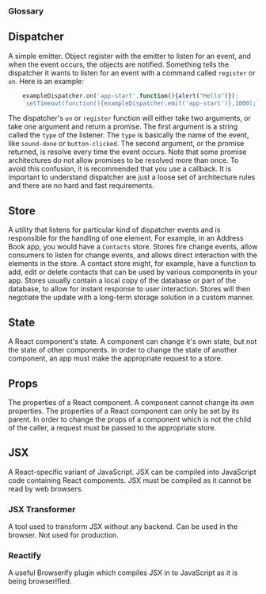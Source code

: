 ### Glossary

## Dispatcher
A simple emitter. Object register with the emitter to listen for an event, and when the event occurs, the objects are notified.
Something tells the dispatcher it wants to listen for an event with a command called `register` or `on`. 
Here is an example:
```javascript
    exampleDispatcher.on('app-start',function(){alert("Hello")});
    `setTimeout(function(){exampleDispatcher.emit('app-start')},1000);` // hello
```
The dispatcher's `on` or `register` function will either take two arguments, or take one argument and return a promise. The first argument is a string called the `type` of the listener. The `type` is basically the name of the event, like `sound-done` or `button-clicked`. The second argument, or the promise returned, is resolve every time the event occurs.
Note that some promise architectures do not allow promises to be resolved more than once. To avoid this confusion, it is recommended that you use a callback.
It is important to understand dispatcher are just a loose set of architecture rules and there are no hard and fast requirements.

## Store
A utility that listens for particular kind of dispatcher events and is responsible for the handling of one element.
For example, in an Address Book app, you would have a `Contacts` store.
Stores fire change events, allow consumers to listen for change events, and allows direct interaction with the elements in the store.
A contact store might, for example, have a function to add, edit or delete contacts that can be used by various components in your app.
Stores usually contain a local copy of the database or part of the database, to allow for instant response to user interaction. Stores will then negotiate the update with a long-term storage solution in a custom manner.

## State
A React component's state. A component can change it's own state, but not the state of other components. In order to change the state of another component, an app must make the appropriate request to a store.

## Props
The properties of a React component. A component cannot change its own properties. The properties of a React component can only be set by its parent. In order to change the props of a component which is not the child of the caller, a request must be passed to the appropriate store.

## JSX
A React-specific variant of JavaScript. JSX can be compiled into JavaScript code containing React components. JSX must be compiled as it cannot be read by web browsers. 

### JSX Transformer
A tool used to transform JSX without any backend. Can be used in the browser. Not used for production.

### Reactify
A useful Browserify plugin which compiles JSX in to JavaScript as it is being browserified.